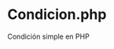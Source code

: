 # Condicion.php
Condición simple en PHP

<?php
$sql= "Select * from Usuarios where Nick='$Nick'";
$r=mysql_query($sql);
$row=mysql_fetch_array($r);
$Publico=$row['Publico'];
if ($Publico=='Publico') {
/*echo "PUBB";*/
} elseif ($Publico='Privado') {
/*echo "PRIV";*/
}
?> 
